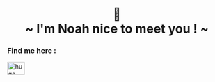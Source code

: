 <h1 align="center">👋 <br> ~ I'm Noah nice to meet you ! ~</h1>

<h3 align="left">Find me here :</h3>
<p align="left"><a href="https://www.linkedin.com/in/noah-vernhet-6a264425a/" target="blank"><img align="center" src="https://raw.githubusercontent.com/rahuldkjain/github-profile-readme-generator/master/src/images/icons/Social/linked-in-alt.svg" alt="hugo castéras" height="30" width="40" /></a>